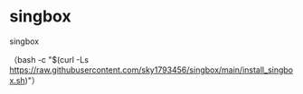 # singbox
singbox


（bash -c "$(curl -Ls https://raw.githubusercontent.com/sky1793456/singbox/main/install_singbox.sh)"）